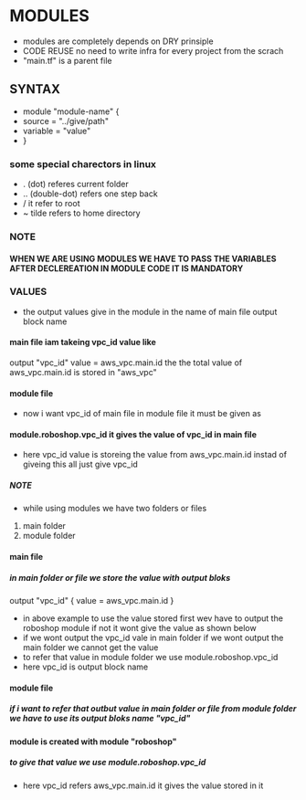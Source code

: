 # MODULES
* modules are completely depends on DRY prinsiple
* CODE REUSE no need to write infra for every project from the scrach
* "main.tf" is a parent file 
## SYNTAX
* module "module-name" {
*    source = "../give/path"
*    variable = "value"
* }
### some special charectors in linux
* . (dot) referes current folder
* .. (double-dot) refers one step back
* / it refer to root
* ~ tilde refers to home directory 

### NOTE
#### WHEN WE ARE USING MODULES WE HAVE TO PASS THE VARIABLES AFTER DECLEREATION IN MODULE CODE IT IS MANDATORY
### VALUES
* the output values give in the module in the name of main file output block name
#### main file iam takeing vpc_id value like
output "vpc_id"
value = aws_vpc.main.id
the the total value of aws_vpc.main.id is stored in "aws_vpc"
#### module file
* now i want vpc_id of main file in module file it must be given as
#### module.roboshop.vpc_id it gives the value of vpc_id in main file
* here vpc_id value is storeing the value from aws_vpc.main.id  instad of giveing this all just give vpc_id
##### NOTE
* while using modules we have two folders or files
1. main folder 
2. module folder 
#### main file
##### in main folder or file we store the value with output bloks
output "vpc_id" {
    value = aws_vpc.main.id
}
* in above example to use the value stored first wev have to output the roboshop module if not it wont give the value as shown below
* if we wont output the vpc_id vale in main folder if we wont output the main folder we cannot get the value
* to refer that value in module folder we use module.roboshop.vpc_id
* here vpc_id is output block name

#### module file
##### if i want to refer that outbut value in  main folder or file from module folder we have to use its  output bloks name "vpc_id"
#### module is created with module "roboshop"
##### to give that value we use module.roboshop.vpc_id
* here vpc_id refers aws_vpc.main.id it gives the value stored in it
